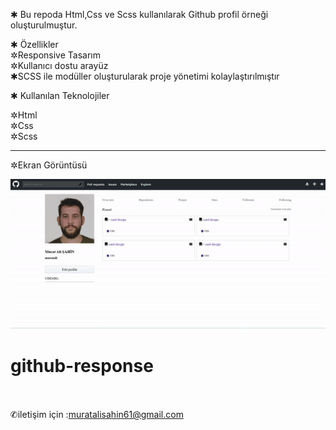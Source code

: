 ✱ Bu repoda Html,Css ve Scss kullanılarak Github profil örneği oluşturulmuştur. <br>

✱ Özellikler<br>
✲Responsive Tasarım<br>
✲Kullanıcı dostu arayüz<br>
✱SCSS ile modüller oluşturularak proje yönetimi kolaylaştırılmıştır<br>

✱ Kullanılan Teknolojiler<br>

✲Html<br>
✲Css<br>
✲Scss
____________________
✲Ekran Görüntüsü
 
![alt text](gif-görseli-1.gif)
# github-response
<br><br>
 ✆iletişim için :muratalisahin61@gmail.com
